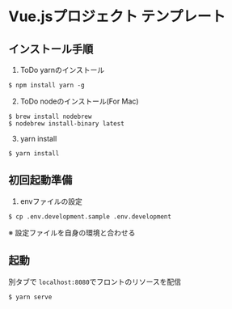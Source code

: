 # Vue.jsプロジェクト テンプレート

## インストール手順

1. ToDo yarnのインストール
```$xslt
$ npm install yarn -g
```
2. ToDo nodeのインストール(For Mac)
```$xslt
$ brew install nodebrew
$ nodebrew install-binary latest
```
3. yarn install
```$xslt
$ yarn install
```

## 初回起動準備
1. envファイルの設定
```$xslt
$ cp .env.development.sample .env.development
```
※ 設定ファイルを自身の環境と合わせる

## 起動

別タブで `localhost:8080`でフロントのリソースを配信
```
$ yarn serve
```
